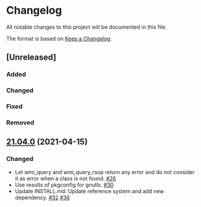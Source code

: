 # Changelog

All notable changes to this project will be documented in this file.

The format is based on [Keep a Changelog](https://keepachangelog.com/en/1.0.0/).

## [Unreleased]

### Added
### Changed
### Fixed
### Removed

[21.04.0]: https://github.com/greenbone/openvas-smb/compare/v21.4.0...master

## [21.04.0] (2021-04-15)

### Changed
- Let wmi_query and wmi_query_rsop return any error and do not consider it as error when a class is not found.
  [#26](https://github.com/greenbone/openvas-smb/pull/26)
- Use results of pkgconfig for gnutls. [#30](https://github.com/greenbone/openvas-smb/pull/30)
- Update INSTALL.md: Update reference system and add new dependency. [#32](https://github.com/greenbone/openvas-smb/pull/32)
  [#36](https://github.com/greenbone/openvas-smb/pull/36)

[21.04.0]: https://github.com/greenbone/openvas-smb/compare/v1.0.5...v21.4.0
